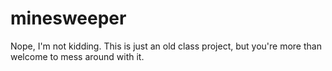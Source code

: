 # minesweeper
Nope, I'm not kidding. This is just an old class project, but you're more than welcome to mess around with it.
